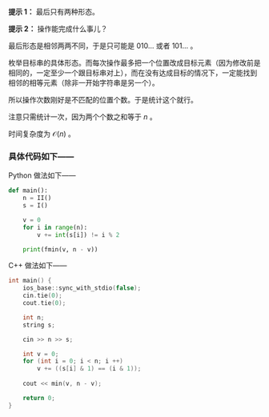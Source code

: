**提示 1：** 最后只有两种形态。

**提示 2：** 操作能完成什么事儿？

最后形态是相邻两两不同，于是只可能是 $010\dots$ 或者 $101\dots$ 。

枚举目标串的具体形态。而每次操作最多把一个位置改成目标元素（因为修改前是相同的，一定至少一个跟目标串对上），而在没有达成目标的情况下，一定能找到相邻的相等元素（除非一开始字符串是另一个）。

所以操作次数刚好是不匹配的位置个数。于是统计这个就行。

注意只需统计一次，因为两个个数之和等于 $n$ 。

时间复杂度为 $\mathcal{O}(n)$ 。

### 具体代码如下——

Python 做法如下——

```Python []
def main():
    n = II()
    s = I()

    v = 0
    for i in range(n):
        v += int(s[i]) != i % 2

    print(fmin(v, n - v))
```

C++ 做法如下——

```cpp []
int main() {
    ios_base::sync_with_stdio(false);
    cin.tie(0);
    cout.tie(0);

    int n;
    string s;

    cin >> n >> s;

    int v = 0;
    for (int i = 0; i < n; i ++)
        v += ((s[i] & 1) == (i & 1));
    
    cout << min(v, n - v);

    return 0;
}
```